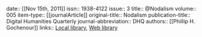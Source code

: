 date:: [[Nov 15th, 2011]]
issn:: 1938-4122
issue:: 3
title:: @Nodalism
volume:: 005
item-type:: [[journalArticle]]
original-title:: Nodalism
publication-title:: Digital Humanities Quarterly
journal-abbreviation:: DHQ
authors:: [[Phillip H. Gochenour]]
links:: [Local library](zotero://select/groups/2386895/items/M5GNRRBR), [Web library](https://www.zotero.org/groups/2386895/items/M5GNRRBR)
